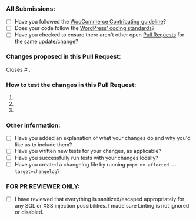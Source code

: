 ### All Submissions:

* [ ] Have you followed the [WooCommerce Contributing guideline](https://github.com/woocommerce/woocommerce/blob/trunk/.github/CONTRIBUTING.md)?
* [ ] Does your code follow the [WordPress' coding standards](https://make.wordpress.org/core/handbook/best-practices/coding-standards/)?
* [ ] Have you checked to ensure there aren't other open [Pull Requests](../../pulls) for the same update/change?

<!-- Mark completed items with an [x] -->

<!-- You can erase any parts of this template not applicable to your Pull Request. -->

### Changes proposed in this Pull Request:

<!-- Describe the changes made to this Pull Request and the reason for such changes. -->

Closes # .

### How to test the changes in this Pull Request:

1.
2.
3.

### Other information:

* [ ] Have you added an explanation of what your changes do and why you'd like us to include them?
* [ ] Have you written new tests for your changes, as applicable?
* [ ] Have you successfully run tests with your changes locally?
* [ ] Have you created a changelog file by running `pnpm nx affected --target=changelog`?

<!-- Mark completed items with an [x] -->

### FOR PR REVIEWER ONLY:

* [ ] I have reviewed that everything is sanitized/escaped appropriately for any SQL or XSS injection possibilities. I made sure Linting is not ignored or disabled.

